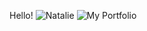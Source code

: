 
Hello!
![Natalie](https://pbs.twimg.com/profile_images/1262767254485286912/4wUwC9Xc_400x400.jpg)
![My Portfolio](https://nataliehm.myportfolio.com)
